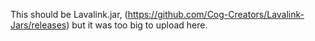 This should be Lavalink.jar, (https://github.com/Cog-Creators/Lavalink-Jars/releases) but it was too big to upload here.
